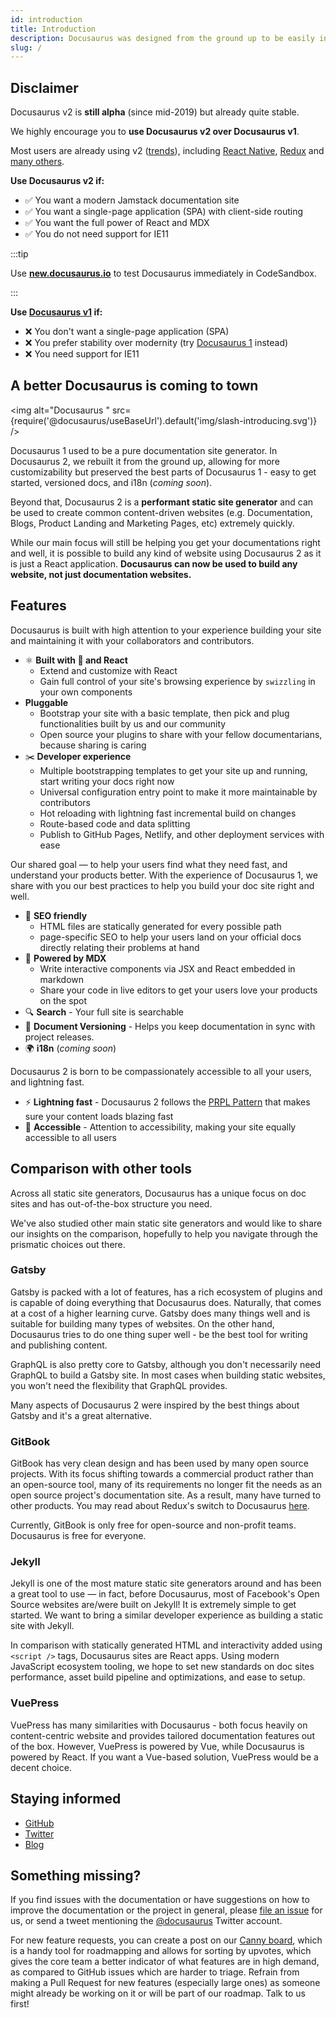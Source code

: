 ```yaml
---
id: introduction
title: Introduction
description: Docusaurus was designed from the ground up to be easily installed and used to get your website up and running quickly.
slug: /
---
```


## Disclaimer

Docusaurus v2 is **still alpha** (since mid-2019) but already quite stable.

We highly encourage you to **use Docusaurus v2 over Docusaurus v1**.

Most users are already using v2 ([trends](https://www.npmtrends.com/docusaurus-vs-@docusaurus/core)), including [React Native](https://reactnative.dev), [Redux](https://redux.js.org/) and [many others](/showcase).

**Use Docusaurus v2 if:**

- :white_check_mark: You want a modern Jamstack documentation site
- :white_check_mark: You want a single-page application (SPA) with client-side routing
- :white_check_mark: You want the full power of React and MDX
- :white_check_mark: You do not need support for IE11

:::tip

Use **[new.docusaurus.io](https://new.docusaurus.io)** to test Docusaurus immediately in CodeSandbox.

:::

**Use [Docusaurus v1](https://docusaurus.io/) if:**

- :x: You don't want a single-page application (SPA)
- :x: You prefer stability over modernity (try [Docusaurus 1](https://docusaurus.io/) instead)
- :x: You need support for IE11

## A better Docusaurus is coming to town

<img alt="Docusaurus " src={require('@docusaurus/useBaseUrl').default('img/slash-introducing.svg')} />

Docusaurus 1 used to be a pure documentation site generator. In Docusaurus 2, we rebuilt it from the ground up, allowing for more customizability but preserved the best parts of Docusaurus 1 - easy to get started, versioned docs, and i18n (_coming soon_).

Beyond that, Docusaurus 2 is a **performant static site generator** and can be used to create common content-driven websites (e.g. Documentation, Blogs, Product Landing and Marketing Pages, etc) extremely quickly.

While our main focus will still be helping you get your documentations right and well, it is possible to build any kind of website using Docusaurus 2 as it is just a React application. **Docusaurus can now be used to build any website, not just documentation websites.**

## Features

Docusaurus is built with high attention to your experience building your site and maintaining it with your collaborators and contributors.

- ⚛️ **Built with 💚 and React**
  - Extend and customize with React
  - Gain full control of your site's browsing experience by `swizzling` in your own components
- **Pluggable**
  - Bootstrap your site with a basic template, then pick and plug functionalities built by us and our community
  - Open source your plugins to share with your fellow documentarians, because sharing is caring
- ✂️ **Developer experience**
  - Multiple bootstrapping templates to get your site up and running, start writing your docs right now
  - Universal configuration entry point to make it more maintainable by contributors
  - Hot reloading with lightning fast incremental build on changes
  - Route-based code and data splitting
  - Publish to GitHub Pages, Netlify, and other deployment services with ease

Our shared goal — to help your users find what they need fast, and understand your products better. With the experience of Docusaurus 1, we share with you our best practices to help you build your doc site right and well.

- 🎯 **SEO friendly**
  - HTML files are statically generated for every possible path
  - page-specific SEO to help your users land on your official docs directly relating their problems at hand
- 📝 **Powered by MDX**
  - Write interactive components via JSX and React embedded in markdown
  - Share your code in live editors to get your users love your products on the spot
- 🔍 **Search** - Your full site is searchable
- 💾 **Document Versioning** - Helps you keep documentation in sync with project releases.
- 🌍 **i18n** (_coming soon_)

Docusaurus 2 is born to be compassionately accessible to all your users, and lightning fast.

- ⚡️ **Lightning fast** - Docusaurus 2 follows the [PRPL Pattern](https://developers.google.com/web/fundamentals/performance/prpl-pattern/) that makes sure your content loads blazing fast
- 🦖 **Accessible** - Attention to accessibility, making your site equally accessible to all users

## Comparison with other tools

Across all static site generators, Docusaurus has a unique focus on doc sites and has out-of-the-box structure you need.

We've also studied other main static site generators and would like to share our insights on the comparison, hopefully to help you navigate through the prismatic choices out there.

### Gatsby

Gatsby is packed with a lot of features, has a rich ecosystem of plugins and is capable of doing everything that Docusaurus does. Naturally, that comes at a cost of a higher learning curve. Gatsby does many things well and is suitable for building many types of websites. On the other hand, Docusaurus tries to do one thing super well - be the best tool for writing and publishing content.

GraphQL is also pretty core to Gatsby, although you don't necessarily need GraphQL to build a Gatsby site. In most cases when building static websites, you won't need the flexibility that GraphQL provides.

Many aspects of Docusaurus 2 were inspired by the best things about Gatsby and it's a great alternative.

### GitBook

GitBook has very clean design and has been used by many open source projects. With its focus shifting towards a commercial product rather than an open-source tool, many of its requirements no longer fit the needs as an open source project's documentation site. As a result, many have turned to other products. You may read about Redux's switch to Docusaurus [here](https://github.com/reduxjs/redux/issues/3161).

Currently, GitBook is only free for open-source and non-profit teams. Docusaurus is free for everyone.

### Jekyll

Jekyll is one of the most mature static site generators around and has been a great tool to use — in fact, before Docusaurus, most of Facebook's Open Source websites are/were built on Jekyll! It is extremely simple to get started. We want to bring a similar developer experience as building a static site with Jekyll.

In comparison with statically generated HTML and interactivity added using `<script />` tags, Docusaurus sites are React apps. Using modern JavaScript ecosystem tooling, we hope to set new standards on doc sites performance, asset build pipeline and optimizations, and ease to setup.

### VuePress

VuePress has many similarities with Docusaurus - both focus heavily on content-centric website and provides tailored documentation features out of the box. However, VuePress is powered by Vue, while Docusaurus is powered by React. If you want a Vue-based solution, VuePress would be a decent choice.

<!-- TODO: Add a Next.js comparison -->

## Staying informed

- [GitHub](https://github.com/facebook/docusaurus)
- [Twitter](https://twitter.com/docusaurus)
- [Blog](/blog)

## Something missing?

If you find issues with the documentation or have suggestions on how to improve the documentation or the project in general, please [file an issue](https://github.com/facebook/docusaurus) for us, or send a tweet mentioning the [@docusaurus](https://twitter.com/docusaurus) Twitter account.

For new feature requests, you can create a post on our [Canny board](/feedback), which is a handy tool for roadmapping and allows for sorting by upvotes, which gives the core team a better indicator of what features are in high demand, as compared to GitHub issues which are harder to triage. Refrain from making a Pull Request for new features (especially large ones) as someone might already be working on it or will be part of our roadmap. Talk to us first!
